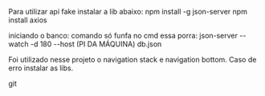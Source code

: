 Para utilizar api fake instalar a lib abaixo:
npm install -g json-server
npm install axios

iniciando o banco:
comando só funfa no cmd essa porra:
json-server --watch -d 180 --host (PI DA MÁQUINA) db.json


Foi utilizado nesse projeto o navigation stack e navigation bottom.
Caso de erro instalar as libs.

git 